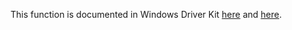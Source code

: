 This function is documented in Windows Driver Kit [here](https://learn.microsoft.com/en-us/windows-hardware/drivers/ddi/ntifs/nf-ntifs-ntsetsecurityobject) and [here](https://learn.microsoft.com/en-us/windows-hardware/drivers/ddi/ntifs/nf-ntifs-zwsetsecurityobject).
